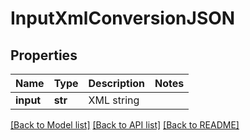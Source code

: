 # InputXmlConversionJSON

## Properties
Name | Type | Description | Notes
------------ | ------------- | ------------- | -------------
**input** | **str** | XML string | 

[[Back to Model list]](../README.md#documentation-for-models) [[Back to API list]](../README.md#documentation-for-api-endpoints) [[Back to README]](../README.md)


